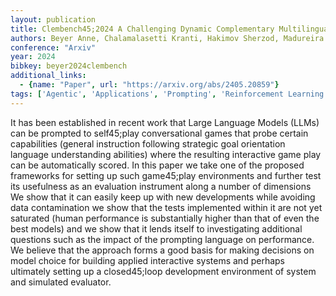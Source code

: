 ```yaml
---
layout: publication
title: Clembench45;2024 A Challenging Dynamic Complementary Multilingual Benchmark And Underlying Flexible Framework For Llms As Multi45;action Agents
authors: Beyer Anne, Chalamalasetti Kranti, Hakimov Sherzod, Madureira Brielen, Sadler Philipp, Schlangen David
conference: "Arxiv"
year: 2024
bibkey: beyer2024clembench
additional_links:
  - {name: "Paper", url: "https://arxiv.org/abs/2405.20859"}
tags: ['Agentic', 'Applications', 'Prompting', 'Reinforcement Learning', 'Tools']
---
```

It has been established in recent work that Large Language Models (LLMs) can be prompted to self45;play conversational games that probe certain capabilities (general instruction following strategic goal orientation language understanding abilities) where the resulting interactive game play can be automatically scored. In this paper we take one of the proposed frameworks for setting up such game45;play environments and further test its usefulness as an evaluation instrument along a number of dimensions We show that it can easily keep up with new developments while avoiding data contamination we show that the tests implemented within it are not yet saturated (human performance is substantially higher than that of even the best models) and we show that it lends itself to investigating additional questions such as the impact of the prompting language on performance. We believe that the approach forms a good basis for making decisions on model choice for building applied interactive systems and perhaps ultimately setting up a closed45;loop development environment of system and simulated evaluator.

